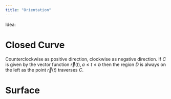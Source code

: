 ```yaml
---
title: "Orientation"
---
```

Idea: 

# Closed Curve
Counterclockwise as positive direction, clockwise as negative direction.
If $C$ is given by the vector function
$\vec{r}(t), a\le t\le b$ then the region $D$ is always on the left as the point $\vec{r}(t)$ traverses $C$.

# Surface